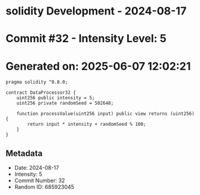 ﻿# solidity Development - 2024-08-17
# Commit #32 - Intensity Level: 5
# Generated on: 2025-06-07 12:02:21
```solidity
pragma solidity ^0.8.0;

contract DataProcessor32 {
    uint256 public intensity = 5;
    uint256 private randomSeed = 502648;

    function processValue(uint256 input) public view returns (uint256) {
        return input * intensity + randomSeed % 100;
    }
}
```
## Metadata
- Date: 2024-08-17
- Intensity: 5
- Commit Number: 32
- Random ID: 685923045
